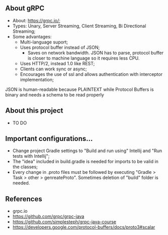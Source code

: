 ## About gRPC
- About: https://grpc.io/;
- Types: Unary, Server Streaming, Client Streaming, Bi Directional Streaming;
- Some advantages:
  - Multi-language suport;
  - Uses protocol buffer instead of JSON;
      - Saves on network bandwidth. JSON has to parse, protocol buffer is closer to machine language so it requires less CPU.
  - Uses HTTP/2, instead 1.0 like REST;
  - Clients can work sync or async;
  - Encourages the use of ssl and allows authentication with interceptor implementation;

JSON is human-readable because PLAINTEXT while Protocol Buffers is binary and needs a schema to be read properly

## About this project
- TO DO

## Important configurations...
- Change project Gradle settings to "Build and run using" Intellij and "Run tests with Intellij";
- The "idea" included in build.gradle is needed for imports to be valid in the classes;
- Every change in .proto files must be followed by executing "Gradle > Task > other > genreateProto". Sometimes deletion of "build" folder is needed.

## References
- grpc.io
- https://github.com/grpc/grpc-java
- https://github.com/simplesteph/grpc-java-course
- https://developers.google.com/protocol-buffers/docs/proto3#scalar
